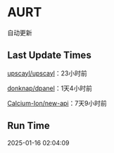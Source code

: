 # AURT

自动更新


## Last Update Times

[upscayl/upscayl](https://github.com/upscayl/upscayl)：23小时前

[donknap/dpanel](https://github.com/donknap/dpanel)：1天4小时前

[Calcium-Ion/new-api](https://github.com/Calcium-Ion/new-api)：7天9小时前


## Run Time
2025-01-16 02:04:09
